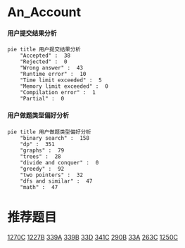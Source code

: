 # An_Account

<!-- tabs:start -->



#### **用户提交结果分析**

```mermaid
pie title 用户提交结果分析
    "Accepted" :  38
    "Rejected" :  0
    "Wrong answer" :  43
    "Runtime error" :  10
    "Time limit exceeded" :  5
    "Memory limit exceeded" :  0
    "Compilation error" :  1
    "Partial" :  0
```

#### **用户做题类型偏好分析**

```mermaid
pie title 用户做题类型偏好分析
    "binary search" :  158
    "dp" :  351
    "graphs" :  79
    "trees" :  28
    "divide and conquer" :  0
    "greedy" :  92
    "two pointers" :  32
    "dfs and similar" :  47
    "math" :  47
```



<!-- tabs:end -->
# 推荐题目
[1270C](https://codeforces.com/contest/1270/problem/C)
[1227B](https://codeforces.com/contest/1227/problem/B)
[339A](https://codeforces.com/contest/339/problem/A)
[339B](https://codeforces.com/contest/339/problem/B)
[33D](https://codeforces.com/contest/33/problem/D)
[341C](https://codeforces.com/contest/341/problem/C)
[290B](https://codeforces.com/contest/290/problem/B)
[33A](https://codeforces.com/contest/33/problem/A)
[263C](https://codeforces.com/contest/263/problem/C)
[1250C](https://codeforces.com/contest/1250/problem/C)
